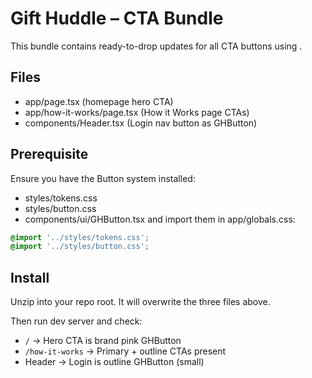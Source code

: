 # Gift Huddle – CTA Bundle

This bundle contains ready-to-drop updates for all CTA buttons using <GHButton />.

## Files

- app/page.tsx (homepage hero CTA)
- app/how-it-works/page.tsx (How it Works page CTAs)
- components/Header.tsx (Login nav button as GHButton)

## Prerequisite

Ensure you have the Button system installed:

- styles/tokens.css
- styles/button.css
- components/ui/GHButton.tsx
  and import them in app/globals.css:

```css
@import '../styles/tokens.css';
@import '../styles/button.css';
```

## Install

Unzip into your repo root. It will overwrite the three files above.

Then run dev server and check:

- `/` → Hero CTA is brand pink GHButton
- `/how-it-works` → Primary + outline CTAs present
- Header → Login is outline GHButton (small)
